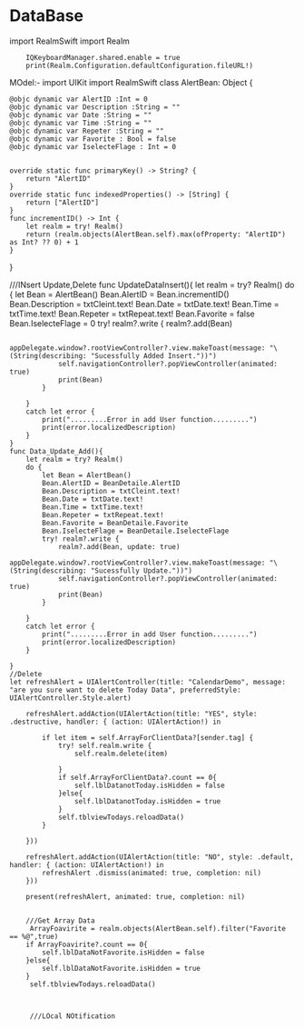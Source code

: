 # DataBase


import RealmSwift
import Realm

        IQKeyboardManager.shared.enable = true
        print(Realm.Configuration.defaultConfiguration.fileURL!)


MOdel:-
import UIKit
import RealmSwift
class AlertBean: Object {
    
    @objc dynamic var AlertID :Int = 0
    @objc dynamic var Description :String = ""
    @objc dynamic var Date :String = ""
    @objc dynamic var Time :String = ""
    @objc dynamic var Repeter :String = ""
    @objc dynamic var Favorite : Bool = false
    @objc dynamic var IselecteFlage : Int = 0
   
    
    override static func primaryKey() -> String? {
        return "AlertID"
    }
    override static func indexedProperties() -> [String] {
        return ["AlertID"]
    }
    func incrementID() -> Int {
        let realm = try! Realm()
        return (realm.objects(AlertBean.self).max(ofProperty: "AlertID") as Int? ?? 0) + 1
    }
}


///INsert Update,Delete
func UpdateDataInsert(){
        let realm = try? Realm()
        do {
            let Bean = AlertBean()
            Bean.AlertID = Bean.incrementID()
            Bean.Description = txtCleint.text!
            Bean.Date = txtDate.text!
            Bean.Time = txtTime.text!
            Bean.Repeter = txtRepeat.text!
            Bean.Favorite = false
            Bean.IselecteFlage = 0
            try! realm?.write {
                realm?.add(Bean)
                
                appDelegate.window?.rootViewController?.view.makeToast(message: "\(String(describing: "Sucessfully Added Insert."))")
                self.navigationController?.popViewController(animated: true)
                print(Bean)
            }
            
        }
        catch let error {
            print(".........Error in add User function.........")
            print(error.localizedDescription)
        }
    }
    func Data_Update_Add(){
        let realm = try? Realm()
        do {
            let Bean = AlertBean()
            Bean.AlertID = BeanDetaile.AlertID
            Bean.Description = txtCleint.text!
            Bean.Date = txtDate.text!
            Bean.Time = txtTime.text!
            Bean.Repeter = txtRepeat.text!
            Bean.Favorite = BeanDetaile.Favorite
            Bean.IselecteFlage = BeanDetaile.IselecteFlage
            try! realm?.write {
                realm?.add(Bean, update: true)
                appDelegate.window?.rootViewController?.view.makeToast(message: "\(String(describing: "Sucessfully Update."))")
                self.navigationController?.popViewController(animated: true)
                print(Bean)
            }
            
        }
        catch let error {
            print(".........Error in add User function.........")
            print(error.localizedDescription)
        }
        
    }
    //Delete
    let refreshAlert = UIAlertController(title: "CalendarDemo", message: "are you sure want to delete Today Data", preferredStyle: UIAlertController.Style.alert)
        
        refreshAlert.addAction(UIAlertAction(title: "YES", style: .destructive, handler: { (action: UIAlertAction!) in
            
            if let item = self.ArrayForClientData?[sender.tag] {
                try! self.realm.write {
                    self.realm.delete(item)
                   
                }
                if self.ArrayForClientData?.count == 0{
                    self.lblDatanotToday.isHidden = false
                }else{
                    self.lblDatanotToday.isHidden = true
                }
                self.tblviewTodays.reloadData()
            }
            
        }))
        
        refreshAlert.addAction(UIAlertAction(title: "NO", style: .default, handler: { (action: UIAlertAction!) in
            refreshAlert .dismiss(animated: true, completion: nil)
        }))
        
        present(refreshAlert, animated: true, completion: nil)
        
        
        ///Get Array Data 
         ArrayFoavirite = realm.objects(AlertBean.self).filter("Favorite == %@",true)
        if ArrayFoavirite?.count == 0{
            self.lblDataNotFavorite.isHidden = false
        }else{
            self.lblDataNotFavorite.isHidden = true
        }
         self.tblviewTodays.reloadData()
         
         
         
         ///LOcal NOtification
         
         
         
         
         
